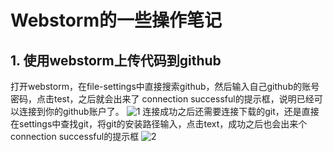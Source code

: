 # Webstorm的一些操作笔记
## 1. 使用webstorm上传代码到github
打开webstorm，在file-settings中直接搜索github，然后输入自己github的账号密码，点击test，之后就会出来了 connection successful的提示框，说明已经可以连接到你的github账户了。
![1](1.png)
连接成功之后还需要连接下载的git，还是直接在settings中查找git，将git的安装路径输入，点击text，成功之后也会出来个connection successful的提示框
![2](2.png)